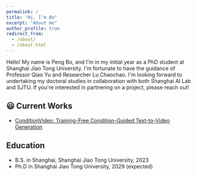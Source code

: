 ```yaml
---
permalink: /
title: "Hi, I'm Bo"
excerpt: "About me"
author_profile: true
redirect_from: 
  - /about/
  - /about.html
---
```

Hello! My name is Peng Bo, and I'm in my initial year as a PhD student at Shanghai Jiao Tong University. I'm fortunate to have the guidance of Professor Qiao Yu and Researcher Lu Chaochao. I'm looking forward to undertaking my doctoral studies in collaboration with both Shanghai AI Lab and SJTU. If you're interested in partnering on a project, please reach out!

## &#x1F603; Current Works
- [ConditionVideo: Training-Free Condition-Guided Text-to-Video Generation](https://pengbo807.github.io/conditionvideo-website/)

## Education
-  B.S. in Shanghai, Shanghai Jiao Tong University, 2023
-  Ph.D in Shanghai Jiao Tong University, 2029 (expected)
<!-- ## &#x2B50; Current Hobbies
### &#x1F3AC; Films & TV series
- [House of The Dragon](https://www.hbo.com/house-of-the-dragon)
- [Cyberpunk Edgerunners](https://www.netflix.com/title/81054853)
- [Stranger Things](https://www.netflix.com/lu-en/title/80057281)

### &#x1F4D3; Books
- The Moon and Sixpence -->
